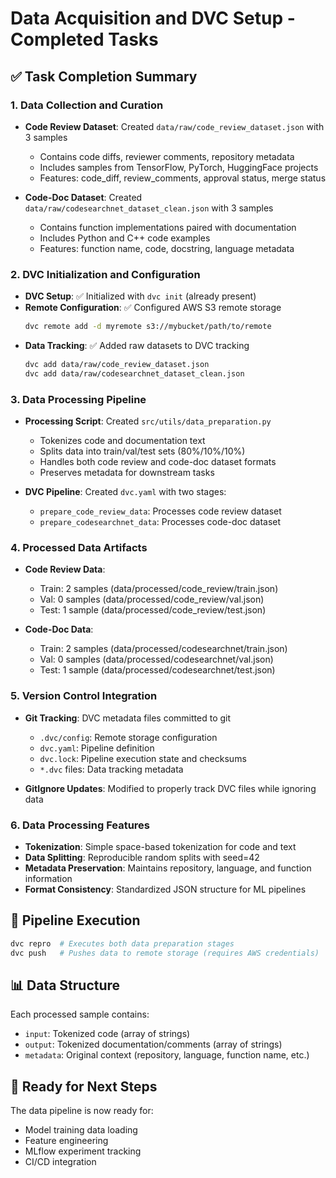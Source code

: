 # Data Acquisition and DVC Setup - Completed Tasks

## ✅ Task Completion Summary

### 1. Data Collection and Curation
- **Code Review Dataset**: Created `data/raw/code_review_dataset.json` with 3 samples
  - Contains code diffs, reviewer comments, repository metadata
  - Includes samples from TensorFlow, PyTorch, HuggingFace projects
  - Features: code_diff, review_comments, approval status, merge status

- **Code-Doc Dataset**: Created `data/raw/codesearchnet_dataset_clean.json` with 3 samples  
  - Contains function implementations paired with documentation
  - Includes Python and C++ code examples
  - Features: function name, code, docstring, language metadata

### 2. DVC Initialization and Configuration
- **DVC Setup**: ✅ Initialized with `dvc init` (already present)
- **Remote Configuration**: ✅ Configured AWS S3 remote storage
  ```bash
  dvc remote add -d myremote s3://mybucket/path/to/remote
  ```
- **Data Tracking**: ✅ Added raw datasets to DVC tracking
  ```bash
  dvc add data/raw/code_review_dataset.json
  dvc add data/raw/codesearchnet_dataset_clean.json
  ```

### 3. Data Processing Pipeline
- **Processing Script**: Created `src/utils/data_preparation.py`
  - Tokenizes code and documentation text
  - Splits data into train/val/test sets (80%/10%/10%)
  - Handles both code review and code-doc dataset formats
  - Preserves metadata for downstream tasks

- **DVC Pipeline**: Created `dvc.yaml` with two stages:
  - `prepare_code_review_data`: Processes code review dataset
  - `prepare_codesearchnet_data`: Processes code-doc dataset

### 4. Processed Data Artifacts
- **Code Review Data**:
  - Train: 2 samples (data/processed/code_review/train.json)
  - Val: 0 samples (data/processed/code_review/val.json) 
  - Test: 1 sample (data/processed/code_review/test.json)

- **Code-Doc Data**:
  - Train: 2 samples (data/processed/codesearchnet/train.json)
  - Val: 0 samples (data/processed/codesearchnet/val.json)
  - Test: 1 sample (data/processed/codesearchnet/test.json)

### 5. Version Control Integration
- **Git Tracking**: DVC metadata files committed to git
  - `.dvc/config`: Remote storage configuration
  - `dvc.yaml`: Pipeline definition
  - `dvc.lock`: Pipeline execution state and checksums
  - `*.dvc` files: Data tracking metadata

- **GitIgnore Updates**: Modified to properly track DVC files while ignoring data

### 6. Data Processing Features
- **Tokenization**: Simple space-based tokenization for code and text
- **Data Splitting**: Reproducible random splits with seed=42
- **Metadata Preservation**: Maintains repository, language, and function information
- **Format Consistency**: Standardized JSON structure for ML pipelines

## 🔄 Pipeline Execution
```bash
dvc repro  # Executes both data preparation stages
dvc push   # Pushes data to remote storage (requires AWS credentials)
```

## 📊 Data Structure
Each processed sample contains:
- `input`: Tokenized code (array of strings)
- `output`: Tokenized documentation/comments (array of strings) 
- `metadata`: Original context (repository, language, function name, etc.)

## 🎯 Ready for Next Steps
The data pipeline is now ready for:
- Model training data loading
- Feature engineering
- MLflow experiment tracking
- CI/CD integration
